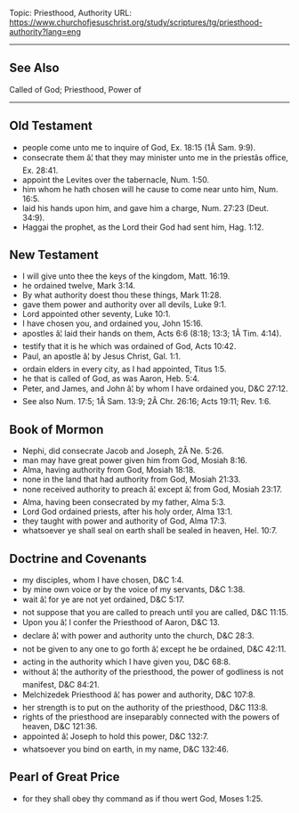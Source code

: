 Topic: Priesthood, Authority
URL: https://www.churchofjesuschrist.org/study/scriptures/tg/priesthood-authority?lang=eng

---

## See Also

Called of God; Priesthood, Power of

---

## Old Testament

- people come unto me to inquire of God, Ex. 18:15 (1Â Sam. 9:9).
- consecrate them â¦ that they may minister unto me in the priestâs office, Ex. 28:41.
- appoint the Levites over the tabernacle, Num. 1:50.
- him whom he hath chosen will he cause to come near unto him, Num. 16:5.
- laid his hands upon him, and gave him a charge, Num. 27:23 (Deut. 34:9).
- Haggai the prophet, as the Lord their God had sent him, Hag. 1:12.

## New Testament

- I will give unto thee the keys of the kingdom, Matt. 16:19.
- he ordained twelve, Mark 3:14.
- By what authority doest thou these things, Mark 11:28.
- gave them power and authority over all devils, Luke 9:1.
- Lord appointed other seventy, Luke 10:1.
- I have chosen you, and ordained you, John 15:16.
- apostles â¦ laid their hands on them, Acts 6:6 (8:18; 13:3; 1Â Tim. 4:14).
- testify that it is he which was ordained of God, Acts 10:42.
- Paul, an apostle â¦ by Jesus Christ, Gal. 1:1.
- ordain elders in every city, as I had appointed, Titus 1:5.
- he that is called of God, as was Aaron, Heb. 5:4.
- Peter, and James, and John â¦ by whom I have ordained you, D&C 27:12.
- See also Num. 17:5; 1Â Sam. 13:9; 2Â Chr. 26:16; Acts 19:11; Rev. 1:6.

## Book of Mormon

- Nephi, did consecrate Jacob and Joseph, 2Â Ne. 5:26.
- man may have great power given him from God, Mosiah 8:16.
- Alma, having authority from God, Mosiah 18:18.
- none in the land that had authority from God, Mosiah 21:33.
- none received authority to preach â¦ except â¦ from God, Mosiah 23:17.
- Alma, having been consecrated by my father, Alma 5:3.
- Lord God ordained priests, after his holy order, Alma 13:1.
- they taught with power and authority of God, Alma 17:3.
- whatsoever ye shall seal on earth shall be sealed in heaven, Hel. 10:7.

## Doctrine and Covenants

- my disciples, whom I have chosen, D&C 1:4.
- by mine own voice or by the voice of my servants, D&C 1:38.
- wait â¦ for ye are not yet ordained, D&C 5:17.
- not suppose that you are called to preach until you are called, D&C 11:15.
- Upon you â¦ I confer the Priesthood of Aaron, D&C 13.
- declare â¦ with power and authority unto the church, D&C 28:3.
- not be given to any one to go forth â¦ except he be ordained, D&C 42:11.
- acting in the authority which I have given you, D&C 68:8.
- without â¦ the authority of the priesthood, the power of godliness is not manifest, D&C 84:21.
- Melchizedek Priesthood â¦ has power and authority, D&C 107:8.
- her strength is to put on the authority of the priesthood, D&C 113:8.
- rights of the priesthood are inseparably connected with the powers of heaven, D&C 121:36.
- appointed â¦ Joseph to hold this power, D&C 132:7.
- whatsoever you bind on earth, in my name, D&C 132:46.

## Pearl of Great Price

- for they shall obey thy command as if thou wert God, Moses 1:25.

